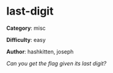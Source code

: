 last-digit
============

**Category**: misc

**Difficulty**: easy

**Author**: hashkitten, joseph

_Can you get the flag given its last digit?_

